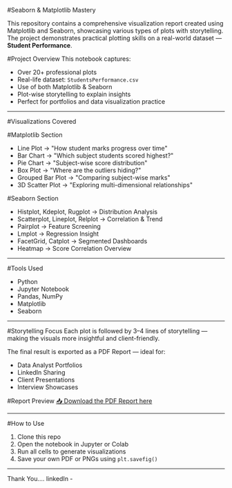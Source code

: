 #Seaborn & Matplotlib Mastery

This repository contains a comprehensive visualization report created using Matplotlib and Seaborn, showcasing various types of plots with storytelling. The project demonstrates practical plotting skills on a real-world dataset — **Student Performance**.

#Project Overview
This notebook captures:
- Over 20+ professional plots
- Real-life dataset: `StudentsPerformance.csv`
- Use of both Matplotlib & Seaborn
- Plot-wise storytelling to explain insights
- Perfect for portfolios and data visualization practice

---

#Visualizations Covered

#Matplotlib Section
- Line Plot → "How student marks progress over time"
- Bar Chart → "Which subject students scored highest?"
- Pie Chart → "Subject-wise score distribution"
- Box Plot → "Where are the outliers hiding?"
- Grouped Bar Plot → "Comparing subject-wise marks"
- 3D Scatter Plot → "Exploring multi-dimensional relationships"

#Seaborn Section
- Histplot, Kdeplot, Rugplot → Distribution Analysis
- Scatterplot, Lineplot, Relplot → Correlation & Trend
- Pairplot → Feature Screening
- Lmplot → Regression Insight
- FacetGrid, Catplot → Segmented Dashboards
- Heatmap → Score Correlation Overview

---

#Tools Used
- Python 
- Jupyter Notebook 
- Pandas, NumPy
- Matplotlib 
- Seaborn 

---

#Storytelling Focus
Each plot is followed by 3–4 lines of storytelling — making the visuals more insightful and client-friendly.

The final result is exported as a PDF Report — ideal for:
- Data Analyst Portfolios
- LinkedIn Sharing
- Client Presentations
- Interview Showcases

#Report Preview
[📥 Download the PDF Report here](https://drive.google.com/file/d/1cizdt1uWJhK0XoSB1fqCNdcyoDt5IKtK/view?usp=drive_link)

---

#How to Use
1. Clone this repo
2. Open the notebook in Jupyter or Colab
3. Run all cells to generate visualizations
4. Save your own PDF or PNGs using `plt.savefig()`

---

Thank You....
linkedIn - 

